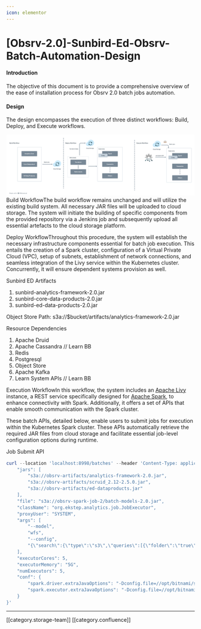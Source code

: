 ```yaml
---
icon: elementor
---
```


# \[Obsrv-2.0]-Sunbird-Ed-Obsrv-Batch-Automation-Design

#### Introduction

The objective of this document is to provide a comprehensive overview of the ease of installation process for Obsrv 2.0 batch jobs automation.

#### Design

The design encompasses the execution of three distinct workflows: Build, Deploy, and Execute workflows.

![Sunbird Ed Obsrv 2.0 Batch Job Design](<../../../../.gitbook/assets/obsrv-2 (1).png>)Build WorkflowThe build workflow remains unchanged and will utilize the existing build system. All necessary JAR files will be uploaded to cloud storage. The system will initiate the building of specific components from the provided repository via a Jenkins job and subsequently upload all essential artefacts to the cloud storage platform.

Deploy WorkflowThroughout this procedure, the system will establish the necessary infrastructure components essential for batch job execution. This entails the creation of a Spark cluster, configuration of a Virtual Private Cloud (VPC), setup of subnets, establishment of network connections, and seamless integration of the Livy service within the Kubernetes cluster. Concurrently, it will ensure dependent systems provision as well.

Sunbird ED Artifacts

1. sunbird-analytics-framework-2.0.jar
2. sunbird-core-data-products-2.0.jar
3. sunbird-ed-data-products-2.0.jar

Object Store Path: s3a://$bucket/artifacts/analytics-framework-2.0.jar

Resource Dependencies

1. Apache Druid
2. Apache Cassandra // Learn BB
3. Redis
4. Postgresql
5. Object Store
6. Apache Kafka
7. Learn System APIs // Learn BB

Execution WorkflowIn this workflow, the system includes an [Apache Livy](https://livy.apache.org/) instance, a REST service specifically designed for [Apache Spark](https://spark.apache.org/), to enhance connectivity with Spark. Additionally, it offers a set of APIs that enable smooth communication with the Spark cluster.

These batch APIs, detailed below, enable users to submit jobs for execution within the Kubernetes Spark cluster. These APIs automatically retrieve the required JAR files from cloud storage and facilitate essential job-level configuration options during runtime.

Job Submit API

```powershell
curl --location 'localhost:8998/batches' --header 'Content-Type: application/json' --data '{
    "jars": [
        "s3a://obsrv-artifacts/analytics-framework-2.0.jar",
        "s3a://obsrv-artifacts/scruid_2.12-2.5.0.jar",
        "s3a://obsrv-artifacts/ed-dataproducts.jar"
    ],
    "file": "s3a://obsrv-spark-job-2/batch-models-2.0.jar",
    "className": "org.ekstep.analytics.job.JobExecutor",
    "proxyUser": "SYSTEM",
    "args": [
        "--model",
        "wfs",
        "--config",
        "{\"search\":{\"type\":\"s3\",\"queries\":[{\"folder\":\"true\", \"bucket\":\"sunbird-ed-telemetry\",\"prefix\":\"sunbird-staging-events/\",\"endDate\":\"2023-01-12\",\"delta\":0}]},\"model\":\"org.ekstep.analytics.model.WorkflowSummary\",\"modelParams\":{\"storageKeyConfig\":\"aws-storage-key\", \"storageSecretConfig\":\"aws-storage-secret\", \"apiVersion\":\"v2\", \"parallelization\":200},\"output\":[{\"to\":\"kafka\",\"params\":{\"brokerList\":\"kafka-headless.kafka.svc:9092\",\"topic\":\"workflow.summarizer\"} }],\"parallelization\":200,\"appName\":\"Workflow Summarizer\",\"deviceMapping\":true}"
    ],
    "executorCores": 5,
    "executorMemory": "5G",
    "numExecutors": 5,
    "conf": {
        "spark.driver.extraJavaOptions": "-Dconfig.file=//opt/bitnami/spark/conf/wfs.conf -Dlog4j.configuration=file:/opt/bitnami/spark/conf/log4j.properties",
        "spark.executor.extraJavaOptions": "-Dconfig.file=//opt/bitnami/spark/conf/wfs.conf -Dlog4j.configuration=file:/opt/bitnami/spark/conf/log4j.properties"
    }
}'
```

***

\[\[category.storage-team]] \[\[category.confluence]]
